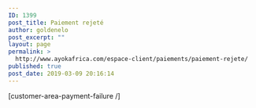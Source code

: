 ```yaml
---
ID: 1399
post_title: Paiement rejeté
author: goldenelo
post_excerpt: ""
layout: page
permalink: >
  http://www.ayokafrica.com/espace-client/paiements/paiement-rejete/
published: true
post_date: 2019-03-09 20:16:14
---
```

[customer-area-payment-failure /]